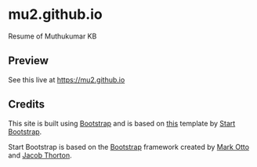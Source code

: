 # mu2.github.io
 Resume of Muthukumar KB

## Preview

See this live at https://mu2.github.io

## Credits

This site is built using  [Bootstrap](http://getbootstrap.com/) and is based on [this](https://startbootstrap.com/template-overviews/resume/)  template by [Start Bootstrap](http://startbootstrap.com/). 

Start Bootstrap is based on the [Bootstrap](http://getbootstrap.com/) framework created by [Mark Otto](https://twitter.com/mdo) and [Jacob Thorton](https://twitter.com/fat).

